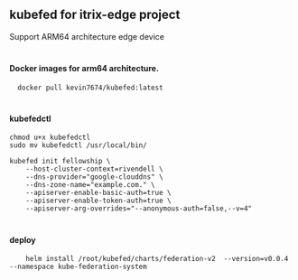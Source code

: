 ## kubefed for itrix-edge project
Support ARM64 architecture edge device

#

#### Docker images for arm64 architecture.
```
  docker pull kevin7674/kubefed:latest
```
#
#### 	kubefedctl
```
chmod u+x kubefedctl
sudo mv kubefedctl /usr/local/bin/
```
```
kubefed init fellowship \
    --host-cluster-context=rivendell \
    --dns-provider="google-clouddns" \
    --dns-zone-name="example.com." \
    --apiserver-enable-basic-auth=true \
    --apiserver-enable-token-auth=true \
    --apiserver-arg-overrides="--anonymous-auth=false,--v=4"
```
#
#### 	deploy
```
	helm install /root/kubefed/charts/federation-v2  --version=v0.0.4 --namespace kube-federation-system 
``` 
#
  
  
